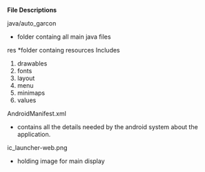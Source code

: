 <b> File Descriptions </b>

java/auto_garcon
* folder containg all main java files

res
*folder containg resources
Includes
1. drawables
2. fonts
3. layout
4. menu
5. minimaps
6. values

AndroidManifest.xml
* contains all the details needed by the android system about the application.

ic_launcher-web.png
* holding image for main display
